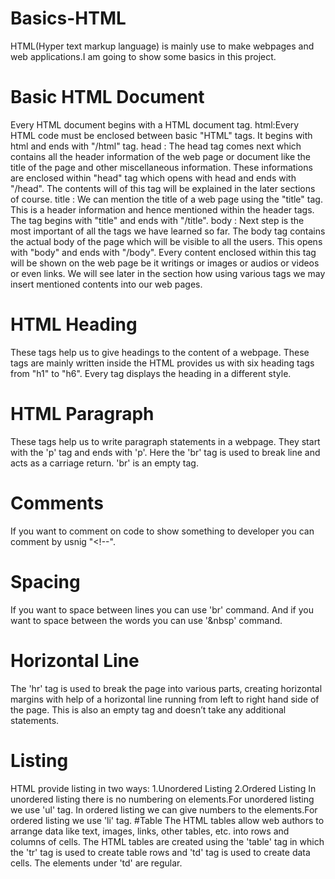 # Basics-HTML
HTML(Hyper text markup language) is mainly use to make webpages and web applications.I am going to show some basics in this project.
# Basic HTML Document
Every HTML document begins with a HTML document tag.
    html:Every HTML code must be enclosed between basic "HTML" tags. It begins with html and ends with "/html" tag.
    head : The head tag comes next which contains all the header information of the web page or document like the title of the page and other miscellaneous information. These informations are enclosed within "head" tag which opens with head and ends with "/head". The contents will of this tag will be explained in the later sections of course.
     title : We can mention the title of a web page using the "title" tag. This is a header information and hence mentioned within the header tags. The tag begins with "title" and ends with "/title".
     body : Next step is the most important of all the tags we have learned so far. The body tag contains the actual body of the page which will be visible to all the users. This opens with "body" and ends with "/body". Every content enclosed within this tag will be shown on the web page be it writings or images or audios or videos or even links. We will see later in the section how using various tags we may insert mentioned contents into our web pages.
# HTML Heading
These tags help us to give headings to the content of a webpage. These tags are mainly written inside the HTML provides us with six heading tags from "h1" to "h6". Every tag displays the heading in a different style.
# HTML Paragraph
These tags help us to write paragraph statements in a webpage. They start with the 'p' tag and ends with 'p'. Here the 'br' tag is used to break line and acts as a carriage return. 'br' is an empty tag.
# Comments
If you want to comment on code to show something to developer you can comment by usnig "<!--".
# Spacing
If you want to space between lines you can use 'br' command. And if you want to space between the words you can use '&nbsp' command.
# Horizontal Line
The 'hr' tag is used to break the page into various parts, creating horizontal margins with help of a horizontal line running from left to right hand side of the page. This is also an empty tag and doesn’t take any additional statements.
# Listing
HTML provide listing in two ways:
1.Unordered Listing
2.Ordered Listing
  In unordered  listing  there is no numbering on elements.For unordered listing we use 'ul' tag.
  In ordered listing we can give numbers to the elements.For ordered listing we use 'li' tag.
#Table
The HTML tables allow web authors to arrange data like text, images, links, other tables, etc. into rows and columns of cells.
The HTML tables are created using the 'table' tag in which the 'tr' tag is used to create table rows and 'td' tag is used to create data cells. The elements under 'td' are regular.

